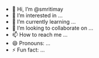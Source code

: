 - 👋 Hi, I’m @smritimay
- 👀 I’m interested in ...
- 🌱 I’m currently learning ...
- 💞️ I’m looking to collaborate on ...
- 📫 How to reach me ...
- 😄 Pronouns: ...
- ⚡ Fun fact: ...

<!---
smritimay/smritimay is a ✨ special ✨ repository because its `README.md` (this file) appears on your GitHub profile.
You can click the Preview link to take a look at your changes.
--->
